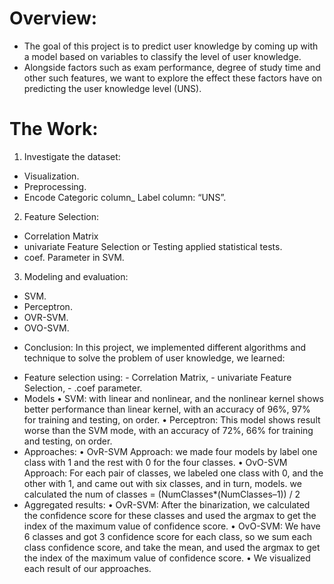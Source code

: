 <h1>Overview:</h1>
<ul>
<li> The goal of this project is to predict user knowledge by
coming up with a model based on variables to classify the
level of user knowledge.
<li> Alongside factors such as exam performance, degree of study
time and other such features, we want to explore the effect
these factors have on predicting the user knowledge level
(UNS).
</ul>

<h1>The Work:</h1>

1. Investigate the dataset:
- Visualization.
- Preprocessing.
- Encode Categoric column_ Label column: “UNS”.
2. Feature Selection:
 - Correlation Matrix
 - univariate Feature Selection or Testing applied statistical tests.
 - coef. Parameter in SVM.
3. Modeling and evaluation:
 - SVM.
 - Perceptron.
 - OVR-SVM.
 - OVO-SVM.
 
 

* Conclusion:
In this project, we implemented different algorithms and technique to solve the problem
of user knowledge, we learned:
- Feature selection using: - Correlation Matrix, - univariate Feature Selection, - .coef
parameter.
- Models
• SVM: with linear and nonlinear, and the nonlinear kernel shows better performance
than linear kernel, with an accuracy of 96%, 97% for training and testing, on order.
• Perceptron: This model shows result worse than the SVM mode, with an accuracy
of 72%, 66% for training and testing, on order.
- Approaches:
• OvR-SVM Approach: we made four models by label one class with 1 and the rest
with 0 for the four classes.
• OvO-SVM Approach: For each pair of classes, we labeled one class with 0, and the
other with 1, and came out with six classes, and in turn, models.
we calculated the num of classes = (NumClasses*(NumClasses–1)) / 2
- Aggregated results:
• OvR-SVM: After the binarization, we calculated the confidence score for these
classes and used the argmax to get the index of the maximum value of confidence
score.
• OvO-SVM: We have 6 classes and got 3 confidence score for each class, so we sum
each class confidence score, and take the mean, and used the argmax to get the index
of the maximum value of confidence score.
• We visualized each result of our approaches.

